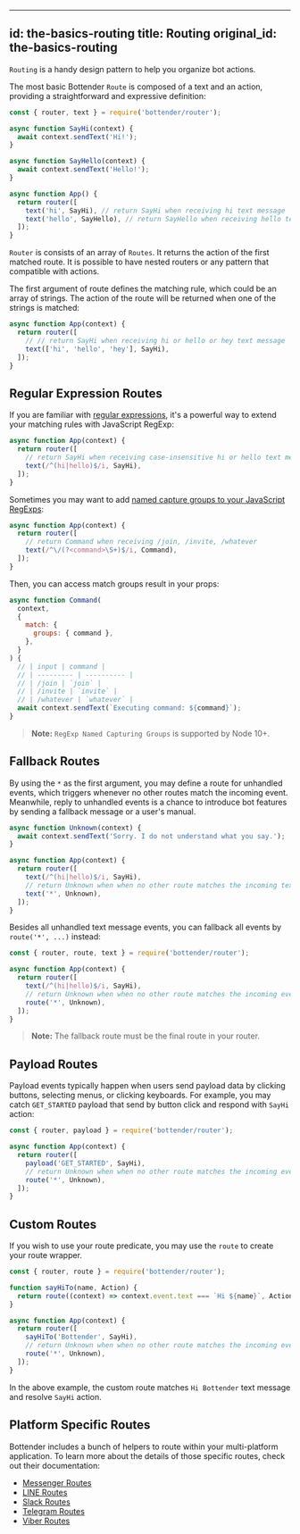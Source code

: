 
---
id: the-basics-routing
title: Routing
original_id: the-basics-routing
---

`Routing` is a handy design pattern to help you organize bot actions.

The most basic Bottender `Route` is composed of a text and an action, providing a straightforward and expressive definition:

```js
const { router, text } = require('bottender/router');

async function SayHi(context) {
  await context.sendText('Hi!');
}

async function SayHello(context) {
  await context.sendText('Hello!');
}

async function App() {
  return router([
    text('hi', SayHi), // return SayHi when receiving hi text message
    text('hello', SayHello), // return SayHello when receiving hello text message
  ]);
}
```

`Router` is consists of an array of `Routes`. It returns the action of the first matched route. It is possible to have nested routers or any pattern that compatible with actions.

The first argument of route defines the matching rule, which could be an array of strings. The action of the route will be returned when one of the strings is matched:

```js
async function App(context) {
  return router([
    // // return SayHi when receiving hi or hello or hey text message
    text(['hi', 'hello', 'hey'], SayHi),
  ]);
}
```

## Regular Expression Routes

If you are familiar with [regular expressions](https://developer.mozilla.org/en-US/docs/Web/JavaScript/Guide/Regular_Expressions), it's a powerful way to extend your matching rules with JavaScript RegExp:

```js
async function App(context) {
  return router([
    // return SayHi when receiving case-insensitive hi or hello text message
    text(/^(hi|hello)$/i, SayHi),
  ]);
}
```

Sometimes you may want to add [named capture groups to your JavaScript RegExps](https://github.com/tc39/proposal-regexp-named-groups):

```js
async function App(context) {
  return router([
    // return Command when receiving /join, /invite, /whatever
    text(/^\/(?<command>\S+)$/i, Command),
  ]);
}
```

Then, you can access match groups result in your props:

```js
async function Command(
  context,
  {
    match: {
      groups: { command },
    },
  }
) {
  // | input | command |
  // | --------- | ---------- |
  // | /join | `join` |
  // | /invite | `invite` |
  // | /whatever | `whatever` |
  await context.sendText(`Executing command: ${command}`);
}
```

> **Note:** `RegExp Named Capturing Groups` is supported by Node 10+.

## Fallback Routes

By using the `*` as the first argument, you may define a route for unhandled events, which triggers whenever no other routes match the incoming event. Meanwhile, reply to unhandled events is a chance to introduce bot features by sending a fallback message or a user's manual.

```js
async function Unknown(context) {
  await context.sendText('Sorry. I do not understand what you say.');
}

async function App(context) {
  return router([
    text(/^(hi|hello)$/i, SayHi),
    // return Unknown when when no other route matches the incoming text message
    text('*', Unknown),
  ]);
}
```

Besides all unhandled text message events, you can fallback all events by `route('*', ...)` instead:

```js
const { router, route, text } = require('bottender/router');

async function App(context) {
  return router([
    text(/^(hi|hello)$/i, SayHi),
    // return Unknown when when no other route matches the incoming event
    route('*', Unknown),
  ]);
}
```

> **Note:** The fallback route must be the final route in your router.

## Payload Routes

Payload events typically happen when users send payload data by clicking buttons, selecting menus, or clicking keyboards. For example, you may catch `GET_STARTED` payload that send by button click and respond with `SayHi` action:

```js
const { router, payload } = require('bottender/router');

async function App(context) {
  return router([
    payload('GET_STARTED', SayHi),
    // return Unknown when when no other route matches the incoming event
    route('*', Unknown),
  ]);
}
```

## Custom Routes

If you wish to use your route predicate, you may use the `route` to create your route wrapper.

```js
const { router, route } = require('bottender/router');

function sayHiTo(name, Action) {
  return route((context) => context.event.text === `Hi ${name}`, Action);
}

async function App(context) {
  return router([
    sayHiTo('Bottender', SayHi),
    // return Unknown when when no other route matches the incoming event
    route('*', Unknown),
  ]);
}
```

In the above example, the custom route matches `Hi Bottender` text message and resolve `SayHi` action.

## Platform Specific Routes

Bottender includes a bunch of helpers to route within your multi-platform application. To learn more about the details of those specific routes, check out their documentation:

- [Messenger Routes](channel-messenger-routing.md)
- [LINE Routes](channel-line-routing.md)
- [Slack Routes](channel-slack-routing.md)
- [Telegram Routes](channel-telegram-routing.md)
- [Viber Routes](channel-viber-routing.md)